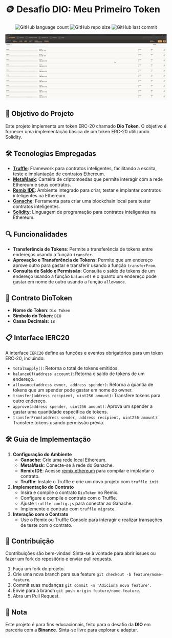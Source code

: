 <!-- Projeto Finalizado -->
# 🪙 Desafio DIO: Meu Primeiro Token
<p align="center">
  <!-- Contador de linguagens do GitHub -->
  <img alt="GitHub language count" src="https://img.shields.io/github/languages/count/devAndreotti/dio-my-first-cryptocurrency?color=FFF&labelColor=3f3d3a&style=flat-square">
  <!-- Tamanho do repositório no GitHub -->
  <img alt="GitHub repo size" src="https://img.shields.io/github/repo-size/devAndreotti/dio-my-first-cryptocurrency?color=FFF&labelColor=3f3d3a&style=flat-square">
  <!-- Último commit no GitHub -->
  <img alt="GitHub last commit" src="https://img.shields.io/github/last-commit/devAndreotti/dio-my-first-cryptocurrency?color=FFF&labelColor=3f3d3a&style=flat-square">
</p>

<div align="center">
  <img src="Thumb.png" alt="Ganache Banner"/>
</div>

## 🎯 Objetivo do Projeto
Este projeto implementa um token ERC-20 chamado **Dio Token**. O objetivo é fornecer uma implementação básica de um token ERC-20 utilizando Solidity.

## 🛠 Tecnologias Empregadas
- **[Truffle](https://www.trufflesuite.com/truffle)**: Framework para contratos inteligentes, facilitando a escrita, teste e implantação de contratos Ethereum.
- **[MetaMask](https://metamask.io/)**: Carteira de criptomoedas que permite interagir com a rede Ethereum e seus contratos.
- **[Remix IDE](https://remix.ethereum.org/)**: Ambiente integrado para criar, testar e implantar contratos inteligentes na Ethereum.
- **[Ganache](https://www.trufflesuite.com/ganache)**: Ferramenta para criar uma blockchain local para testar contratos inteligentes.
- **[Solidity](https://soliditylang.org/)**: Linguagem de programação para contratos inteligentes na Ethereum.

## 🔍 Funcionalidades
- **Transferência de Tokens**: Permite a transferência de tokens entre endereços usando a função `transfer`.
- **Aprovação e Transferência de Tokens**: Permite que um endereço aprove outro para gastar e transferir usando a função `transferFrom`.
- **Consulta de Saldo e Permissão**: Consulta o saldo de tokens de um endereço usando a função `balanceOf` e o quanto um endereço pode gastar em nome de outro usando a função `allowance`.

## 📜 Contrato DioToken
- **Nome do Token**: `Dio Token`
- **Símbolo do Token**: `DIO`
- **Casas Decimais**: `18`

## 📋 Interface IERC20
A interface `IERC20` define as funções e eventos obrigatórios para um token ERC-20, incluindo:
- `totalSupply()`: Retorna o total de tokens emitidos.
- `balanceOf(address account)`: Retorna o saldo de tokens de um endereço.
- `allowance(address owner, address spender)`: Retorna a quantia de tokens que um spender pode gastar em nome do owner.
- `transfer(address recipient, uint256 amount)`: Transfere tokens para outro endereço.
- `approve(address spender, uint256 amount)`: Aprova um spender a gastar uma quantidade específica de tokens.
- `transferFrom(address sender, address recipient, uint256 amount)`: Transfere tokens usando permissão prévia.

## 🛠 Guia de Implementação
1. **Configuração do Ambiente**
   - **Ganache**: Crie uma rede local Ethereum.
   - **MetaMask**: Conecte-se à rede do Ganache.
   - **Remix IDE**: Acesse [remix.ethereum](https://remix.ethereum.org) para compilar e implantar o contrato.
   - **Truffle**: Instale o Truffle e crie um novo projeto com `truffle init`.
2. **Implementação do Contrato**
   - Insira e compile o contrato `DioToken` no Remix.
   - Configure e compile o contrato com o Truffle.
   - Ajuste `truffle-config.js` para conectar ao Ganache.
   - Implemente o contrato com `truffle migrate`.
3. **Interação com o Contrato**
   - Use o Remix ou Truffle Console para interagir e realizar transações de teste com o contrato.

## 💪 Contribuição
Contribuições são bem-vindas! Sinta-se à vontade para abrir issues ou fazer um fork do repositório e enviar pull requests.
1. Faça um fork do projeto.
2. Crie uma nova branch para sua feature `git checkout -b feature/nome-feature`.
3. Commit suas mudanças `git commit -m 'Adiciona nova feature'`.
4. Envie para a branch `git push origin feature/nome-feature`.
5. Abra um Pull Request.

## 📝 Nota
Este projeto é para fins educacionais, feito para o desafio da **DIO** em parceria com a **Binance**. Sinta-se livre para explorar e adaptar.
